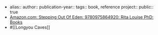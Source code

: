 - alias::
  author::
  publication-year::
  tags:: book, reference
  project:: 
  public:: true
- [Amazon.com: Stepping Out Of Eden: 9780975864920: Rita Louise PhD: Books](https://www.amazon.com/Stepping-Out-Eden-Louise-Rita/dp/0975864920)
- #[[Longyou Caves]]